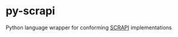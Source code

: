 # py-scrapi
Python language wrapper for conforming [SCRAPI](https://datatracker.ietf.org/doc/draft-ietf-scitt-scrapi/) implementations

